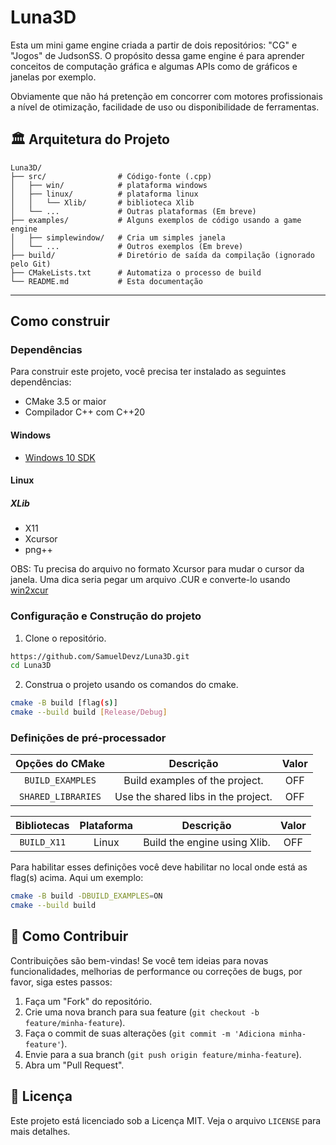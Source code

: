 # Luna3D

Esta um mini game engine criada a partir de dois repositórios: "CG" e "Jogos" de JudsonSS. O propósito dessa game engine é para aprender conceitos de computação gráfica e algumas APIs como de gráficos e janelas por exemplo.

Obviamente que não há pretenção em concorrer com motores profissionais a nível de otimização, facilidade de uso ou disponibilidade de ferramentas.

## 🏛️ Arquitetura do Projeto

```
Luna3D/
├── src/                # Código-fonte (.cpp)
│   ├── win/            # plataforma windows
│   ├── linux/          # plataforma linux
│   │   └── Xlib/       # biblioteca Xlib
│   └── ...             # Outras plataformas (Em breve)
├── examples/           # Alguns exemplos de código usando a game engine
│   ├── simplewindow/   # Cria um simples janela
│   └── ...             # Outros exemplos (Em breve)
├── build/              # Diretório de saída da compilação (ignorado pelo Git)
├── CMakeLists.txt      # Automatiza o processo de build
└── README.md           # Esta documentação
```

-----

## Como construir

### Dependências

Para construir este projeto, você precisa ter instalado as seguintes dependências:

- CMake 3.5 or maior
- Compilador C++ com C++20

#### Windows

- [Windows 10 SDK](https://learn.microsoft.com/en-us/windows/apps/windows-app-sdk/downloads)

#### Linux

##### XLib

- X11
- Xcursor
- png++

OBS: Tu precisa do arquivo no formato Xcursor para mudar o cursor da janela. Uma dica seria pegar um arquivo .CUR e converte-lo usando [win2xcur](https://github.com/quantum5/win2xcur)

### Configuração e Construção do projeto

1. Clone o repositório.

```bash
https://github.com/SamuelDevz/Luna3D.git
cd Luna3D
```

2. Construa o projeto usando os comandos do cmake.

```bash
cmake -B build [flag(s)]
cmake --build build [Release/Debug]
```

### Definições de pré-processador

| Opções do CMake | Descrição | Valor |
|:---------------:|:---------:|:-----:|
| `BUILD_EXAMPLES` | Build examples of the project. | OFF |
| `SHARED_LIBRARIES` | Use the shared libs in the project. | OFF |

| Bibliotecas | Plataforma | Descrição | Valor |
|:-----------:|:----------:|:---------:|:-----:|
| `BUILD_X11` | Linux | Build the engine using Xlib. | OFF |

Para habilitar esses definições você deve habilitar no local onde está as flag(s) acima. Aqui um exemplo:

```bash
cmake -B build -DBUILD_EXAMPLES=ON
cmake --build build
```

## 🤝 Como Contribuir

Contribuições são bem-vindas! Se você tem ideias para novas funcionalidades, melhorias de performance ou correções de bugs, por favor, siga estes passos:

1. Faça um "Fork" do repositório.
2. Crie uma nova branch para sua feature (`git checkout -b feature/minha-feature`).
3. Faça o commit de suas alterações (`git commit -m 'Adiciona minha-feature'`).
4. Envie para a sua branch (`git push origin feature/minha-feature`).
5. Abra um "Pull Request".

## 📄 Licença

Este projeto está licenciado sob a Licença MIT. Veja o arquivo `LICENSE` para mais detalhes.